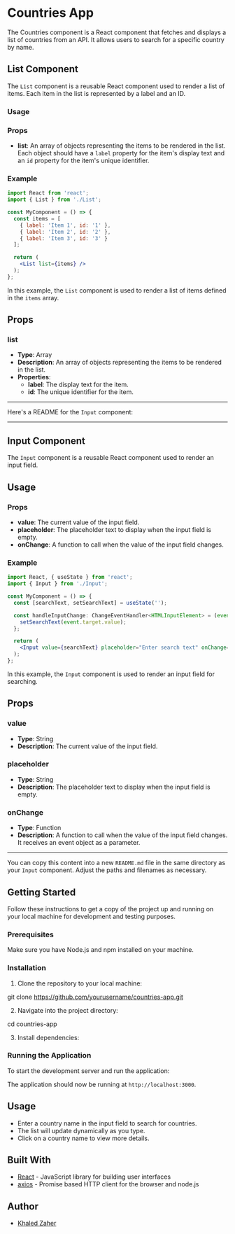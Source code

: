 # Countries App

The Countries component is a React component that fetches and displays a list of countries from an API. It allows users to search for a specific country by name.

## List Component

The `List` component is a reusable React component used to render a list of items. Each item in the list is represented by a label and an ID.

### Usage

### Props

- **list**: An array of objects representing the items to be rendered in the list. Each object should have a `label` property for the item's display text and an `id` property for the item's unique identifier.

### Example

```jsx
import React from 'react';
import { List } from './List';

const MyComponent = () => {
  const items = [
    { label: 'Item 1', id: '1' },
    { label: 'Item 2', id: '2' },
    { label: 'Item 3', id: '3' }
  ];

  return (
    <List list={items} />
  );
};
```

In this example, the `List` component is used to render a list of items defined in the `items` array.

## Props

### list

- **Type**: Array
- **Description**: An array of objects representing the items to be rendered in the list.
- **Properties**:
  - **label**: The display text for the item.
  - **id**: The unique identifier for the item.

---

Here's a README for the `Input` component:

---

## Input Component

The `Input` component is a reusable React component used to render an input field.

## Usage

### Props

- **value**: The current value of the input field.
- **placeholder**: The placeholder text to display when the input field is empty.
- **onChange**: A function to call when the value of the input field changes.

### Example

```jsx
import React, { useState } from 'react';
import { Input } from './Input';

const MyComponent = () => {
  const [searchText, setSearchText] = useState('');

  const handleInputChange: ChangeEventHandler<HTMLInputElement> = (event) => {
    setSearchText(event.target.value);
  };

  return (
    <Input value={searchText} placeholder="Enter search text" onChange={handleInputChange} />
  );
};
```

In this example, the `Input` component is used to render an input field for searching.

## Props

### value

- **Type**: String
- **Description**: The current value of the input field.

### placeholder

- **Type**: String
- **Description**: The placeholder text to display when the input field is empty.

### onChange

- **Type**: Function
- **Description**: A function to call when the value of the input field changes. It receives an event object as a parameter.

---

You can copy this content into a new `README.md` file in the same directory as your `Input` component. Adjust the paths and filenames as necessary.

## Getting Started

Follow these instructions to get a copy of the project up and running on your local machine for development and testing purposes.

### Prerequisites

Make sure you have Node.js and npm installed on your machine.

### Installation

1. Clone the repository to your local machine:

git clone https://github.com/yourusername/countries-app.git


2. Navigate into the project directory:

cd countries-app


3. Install dependencies:


### Running the Application

To start the development server and run the application:

The application should now be running at `http://localhost:3000`.

## Usage

- Enter a country name in the input field to search for countries.
- The list will update dynamically as you type.
- Click on a country name to view more details.

## Built With

- [React](https://reactjs.org/) - JavaScript library for building user interfaces
- [axios](https://axios-http.com/) - Promise based HTTP client for the browser and node.js

## Author

- [Khaled Zaher](https://github.com/khaledm356)

